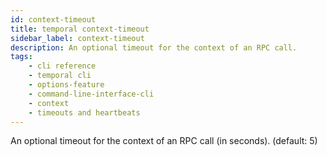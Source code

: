 ```yaml
---
id: context-timeout
title: temporal context-timeout
sidebar_label: context-timeout
description: An optional timeout for the context of an RPC call.
tags: 
    - cli reference
    - temporal cli
    - options-feature
    - command-line-interface-cli
    - context
    - timeouts and heartbeats
---
```


An optional timeout for the context of an RPC call (in seconds). (default: 5)
